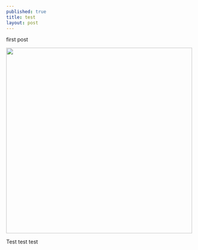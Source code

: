 ```yaml
---
published: true
title: test
layout: post
---
```

first post

<a href="https://farm8.staticflickr.com/7706/26443212533_84397f842b_b.jpg"><img src="https://farm8.staticflickr.com/7706/26443212533_84397f842b_b.jpg" style="width: 500px;"/></a>

Test test test

